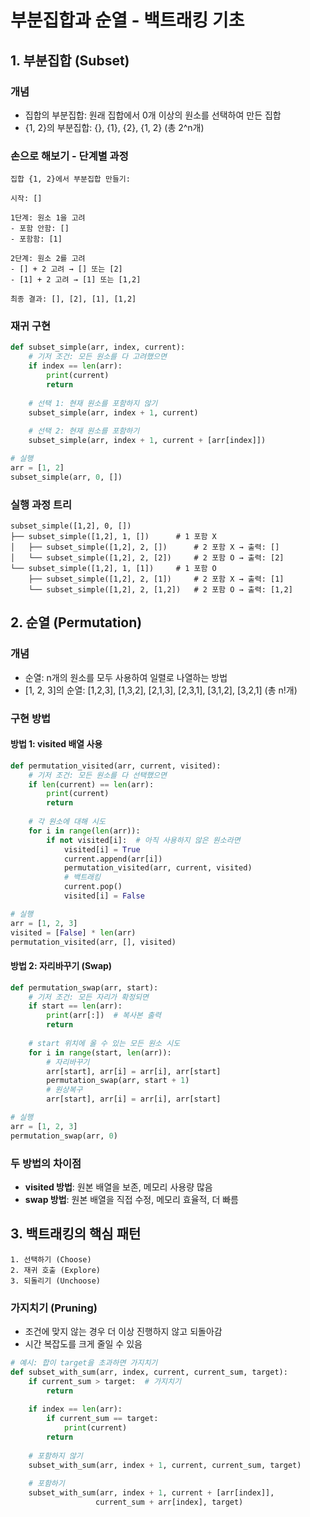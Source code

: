 # 부분집합과 순열 - 백트래킹 기초

## 1. 부분집합 (Subset)

### 개념
- 집합의 부분집합: 원래 집합에서 0개 이상의 원소를 선택하여 만든 집합
- {1, 2}의 부분집합: {}, {1}, {2}, {1, 2} (총 2^n개)

### 손으로 해보기 - 단계별 과정
```
집합 {1, 2}에서 부분집합 만들기:

시작: []

1단계: 원소 1을 고려
- 포함 안함: []
- 포함함: [1]

2단계: 원소 2를 고려
- [] + 2 고려 → [] 또는 [2]
- [1] + 2 고려 → [1] 또는 [1,2]

최종 결과: [], [2], [1], [1,2]
```

### 재귀 구현
```python
def subset_simple(arr, index, current):
    # 기저 조건: 모든 원소를 다 고려했으면
    if index == len(arr):
        print(current)
        return
    
    # 선택 1: 현재 원소를 포함하지 않기
    subset_simple(arr, index + 1, current)
    
    # 선택 2: 현재 원소를 포함하기
    subset_simple(arr, index + 1, current + [arr[index]])

# 실행
arr = [1, 2]
subset_simple(arr, 0, [])
```

### 실행 과정 트리
```
subset_simple([1,2], 0, [])
├── subset_simple([1,2], 1, [])      # 1 포함 X
│   ├── subset_simple([1,2], 2, [])      # 2 포함 X → 출력: []
│   └── subset_simple([1,2], 2, [2])     # 2 포함 O → 출력: [2]
└── subset_simple([1,2], 1, [1])     # 1 포함 O
    ├── subset_simple([1,2], 2, [1])     # 2 포함 X → 출력: [1]
    └── subset_simple([1,2], 2, [1,2])   # 2 포함 O → 출력: [1,2]
```

## 2. 순열 (Permutation)

### 개념
- 순열: n개의 원소를 모두 사용하여 일렬로 나열하는 방법
- [1, 2, 3]의 순열: [1,2,3], [1,3,2], [2,1,3], [2,3,1], [3,1,2], [3,2,1] (총 n!개)

### 구현 방법

#### 방법 1: visited 배열 사용
```python
def permutation_visited(arr, current, visited):
    # 기저 조건: 모든 원소를 다 선택했으면
    if len(current) == len(arr):
        print(current)
        return
    
    # 각 원소에 대해 시도
    for i in range(len(arr)):
        if not visited[i]:  # 아직 사용하지 않은 원소라면
            visited[i] = True
            current.append(arr[i])
            permutation_visited(arr, current, visited)
            # 백트래킹
            current.pop()
            visited[i] = False

# 실행
arr = [1, 2, 3]
visited = [False] * len(arr)
permutation_visited(arr, [], visited)
```

#### 방법 2: 자리바꾸기 (Swap)
```python
def permutation_swap(arr, start):
    # 기저 조건: 모든 자리가 확정되면
    if start == len(arr):
        print(arr[:])  # 복사본 출력
        return
    
    # start 위치에 올 수 있는 모든 원소 시도
    for i in range(start, len(arr)):
        # 자리바꾸기
        arr[start], arr[i] = arr[i], arr[start]
        permutation_swap(arr, start + 1)
        # 원상복구
        arr[start], arr[i] = arr[i], arr[start]

# 실행
arr = [1, 2, 3]
permutation_swap(arr, 0)
```

### 두 방법의 차이점
- **visited 방법**: 원본 배열을 보존, 메모리 사용량 많음
- **swap 방법**: 원본 배열을 직접 수정, 메모리 효율적, 더 빠름

## 3. 백트래킹의 핵심 패턴
```
1. 선택하기 (Choose)
2. 재귀 호출 (Explore) 
3. 되돌리기 (Unchoose)
```

### 가지치기 (Pruning)
- 조건에 맞지 않는 경우 더 이상 진행하지 않고 되돌아감
- 시간 복잡도를 크게 줄일 수 있음

```python
# 예시: 합이 target을 초과하면 가지치기
def subset_with_sum(arr, index, current, current_sum, target):
    if current_sum > target:  # 가지치기
        return
    
    if index == len(arr):
        if current_sum == target:
            print(current)
        return
    
    # 포함하지 않기
    subset_with_sum(arr, index + 1, current, current_sum, target)
    
    # 포함하기
    subset_with_sum(arr, index + 1, current + [arr[index]], 
                   current_sum + arr[index], target)
```
